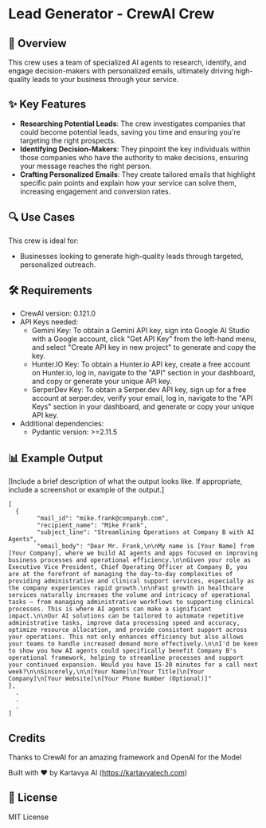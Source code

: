 # Lead Generator - CrewAI Crew

## 🚀 Overview

This crew uses a team of specialized AI agents to research, identify, and engage decision-makers with personalized emails, ultimately driving high-quality leads to your business through your service.

## ✨ Key Features

- **Researching Potential Leads**: The crew investigates companies that could become potential leads, saving you time and ensuring you're targeting the right prospects.
- **Identifying Decision-Makers**: They pinpoint the key individuals within those companies who have the authority to make decisions, ensuring your message reaches the right person.
- **Crafting Personalized Emails**: They create tailored emails that highlight specific pain points and explain how your service can solve them, increasing engagement and conversion rates.

## 🔍 Use Cases

This crew is ideal for:

- Businesses looking to generate high-quality leads through targeted, personalized outreach.

## 🛠️ Requirements

- CrewAI version: 0.121.0
- API Keys needed:
  - Gemini Key: To obtain a Gemini API key, sign into Google AI Studio with a Google account, click "Get API Key" from the left-hand menu, and select "Create API key in new project" to generate and copy the key.
  - Hunter.IO Key: To obtain a Hunter.io API key, create a free account on Hunter.io, log in, navigate to the "API" section in your dashboard, and copy or generate your unique API key.
  - SerperDev Key: To obtain a Serper.dev API key, sign up for a free account at serper.dev, verify your email, log in, navigate to the "API Keys" section in your dashboard, and generate or copy your unique API key.
- Additional dependencies: 
  - Pydantic version: >=2.11.5

## 📊 Example Output

[Include a brief description of what the output looks like. If appropriate, include a screenshot or example of the output.]

```
[
  {
        "mail_id": "mike.frank@companyb.com",
        "recipient_name": "Mike Frank",
        "subject_line": "Streamlining Operations at Company B with AI Agents",
        "email_body": "Dear Mr. Frank,\n\nMy name is [Your Name] from [Your Company], where we build AI agents and apps focused on improving business processes and operational efficiency.\n\nGiven your role as Executive Vice President, Chief Operating Officer at Company B, you are at the forefront of managing the day-to-day complexities of providing administrative and clinical support services, especially as the company experiences rapid growth.\n\nFast growth in healthcare services naturally increases the volume and intricacy of operational tasks – from managing administrative workflows to supporting clinical processes. This is where AI agents can make a significant impact.\n\nOur AI solutions can be tailored to automate repetitive administrative tasks, improve data processing speed and accuracy, optimize resource allocation, and provide consistent support across your operations. This not only enhances efficiency but also allows your teams to handle increased demand more effectively.\n\nI'd be keen to show you how AI agents could specifically benefit Company B's operational framework, helping to streamline processes and support your continued expansion. Would you have 15-20 minutes for a call next week?\n\nSincerely,\n\n[Your Name]\n[Your Title]\n[Your Company]\n[Your Website]\n[Your Phone Number (Optional)]"
},
  .
  .
  .
]
```

## Credits

Thanks to CrewAI for an amazing framework and OpenAI for the Model

Built with ❤️ by Kartavya AI (https://kartavyatech.com)

## 📝 License

MIT License